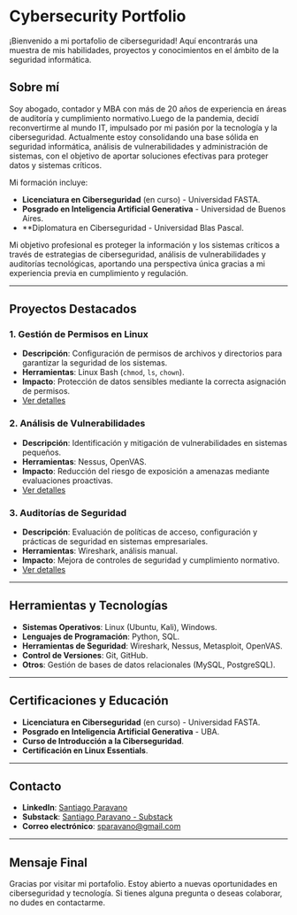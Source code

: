 # Cybersecurity Portfolio

¡Bienvenido a mi portafolio de ciberseguridad! Aquí encontrarás una muestra de mis habilidades, proyectos y conocimientos en el ámbito de la seguridad informática.

## Sobre mí
Soy abogado, contador y MBA con más de 20 años de experiencia en áreas de auditoría y cumplimiento normativo.Luego de la pandemia, decidí reconvertirme al mundo IT, impulsado por mi pasión por la tecnología y la ciberseguridad. Actualmente estoy consolidando una base sólida en seguridad informática, análisis de vulnerabilidades y administración de sistemas, con el objetivo de aportar soluciones efectivas para proteger datos y sistemas críticos.

Mi formación incluye:
- **Licenciatura en Ciberseguridad** (en curso) - Universidad FASTA.
- **Posgrado en Inteligencia Artificial Generativa** - Universidad de Buenos Aires.
- **Diplomatura en Ciberseguridad - Universidad Blas Pascal.

Mi objetivo profesional es proteger la información y los sistemas críticos a través de estrategias de ciberseguridad, análisis de vulnerabilidades y auditorías tecnológicas, aportando una perspectiva única gracias a mi experiencia previa en cumplimiento y regulación.

---

## Proyectos Destacados
### 1. Gestión de Permisos en Linux
- **Descripción**: Configuración de permisos de archivos y directorios para garantizar la seguridad de los sistemas.
- **Herramientas**: Linux Bash (`chmod`, `ls`, `chown`).
- **Impacto**: Protección de datos sensibles mediante la correcta asignación de permisos.
- [Ver detalles](proyectos/linux_permissions.md)

### 2. Análisis de Vulnerabilidades
- **Descripción**: Identificación y mitigación de vulnerabilidades en sistemas pequeños.
- **Herramientas**: Nessus, OpenVAS.
- **Impacto**: Reducción del riesgo de exposición a amenazas mediante evaluaciones proactivas.
- [Ver detalles](proyectos/vulnerabilities_analysis.md)

### 3. Auditorías de Seguridad
- **Descripción**: Evaluación de políticas de acceso, configuración y prácticas de seguridad en sistemas empresariales.
- **Herramientas**: Wireshark, análisis manual.
- **Impacto**: Mejora de controles de seguridad y cumplimiento normativo.
- [Ver detalles](proyectos/security_audits.md)

---

## Herramientas y Tecnologías
- **Sistemas Operativos**: Linux (Ubuntu, Kali), Windows.
- **Lenguajes de Programación**: Python, SQL.
- **Herramientas de Seguridad**: Wireshark, Nessus, Metasploit, OpenVAS.
- **Control de Versiones**: Git, GitHub.
- **Otros**: Gestión de bases de datos relacionales (MySQL, PostgreSQL).

---

## Certificaciones y Educación
- **Licenciatura en Ciberseguridad** (en curso) - Universidad FASTA.
- **Posgrado en Inteligencia Artificial Generativa** - UBA.
- **Curso de Introducción a la Ciberseguridad**.
- **Certificación en Linux Essentials**.

---

## Contacto
- **LinkedIn**: [Santiago Paravano](https://www.linkedin.com/in/santiago-paravano-1772977a/)
- **Substack**: [Santiago Paravano - Substack](https://substack.com/@santiagoparavano?utm_source=user-menu)
- **Correo electrónico**: [sparavano@gmail.com](mailto:sparavano@gmail.com)

---

## Mensaje Final
Gracias por visitar mi portafolio. Estoy abierto a nuevas oportunidades en ciberseguridad y tecnología. Si tienes alguna pregunta o deseas colaborar, no dudes en contactarme.
